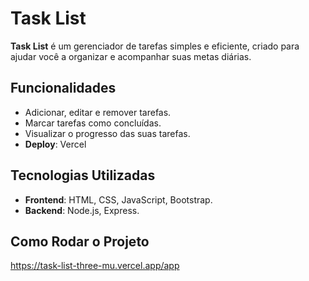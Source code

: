 # Task List

**Task List** é um gerenciador de tarefas simples e eficiente, criado para ajudar você a organizar e acompanhar suas metas diárias.

## Funcionalidades

- Adicionar, editar e remover tarefas.
- Marcar tarefas como concluídas.
- Visualizar o progresso das suas tarefas.
- **Deploy**: Vercel
## Tecnologias Utilizadas

- **Frontend**: HTML, CSS, JavaScript, Bootstrap.
- **Backend**: Node.js, Express.
## Como Rodar o Projeto 
https://task-list-three-mu.vercel.app/app
